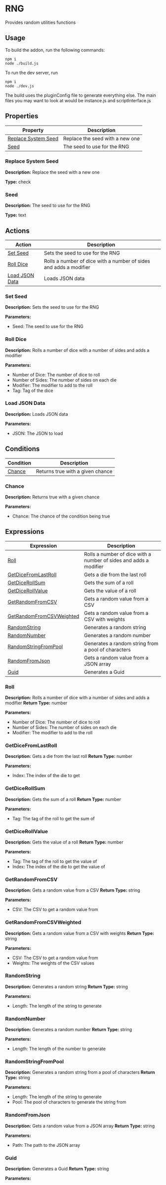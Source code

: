 # RNG
Provides random utilities functions

## Usage
To build the addon, run the following commands:

```
npm i
node ./build.js
```

To run the dev server, run

```
npm i
node ./dev.js
```

The build uses the pluginConfig file to generate everything else.
The main files you may want to look at would be instance.js and scriptInterface.js
## Properties
| Property | Description |
| --- | --- |
| [Replace System Seed](#replace-system-seed) | Replace the seed with a new one |
| [Seed](#seed) | The seed to use for the RNG |

### Replace System Seed
**Description:** Replace the seed with a new one

**Type:** check
### Seed
**Description:** The seed to use for the RNG

**Type:** text

## Actions
| Action | Description |
| --- | --- |
| [Set Seed](#set-seed) | Sets the seed to use for the RNG |
| [Roll Dice](#roll-dice) | Rolls a number of dice with a number of sides and adds a modifier |
| [Load JSON Data](#load-json-data) | Loads JSON data |

### Set Seed
**Description:** Sets the seed to use for the RNG

**Parameters:**
- Seed: The seed to use for the RNG
### Roll Dice
**Description:** Rolls a number of dice with a number of sides and adds a modifier

**Parameters:**
- Number of Dice: The number of dice to roll
- Number of Sides: The number of sides on each die
- Modifier: The modifier to add to the roll
- Tag: Tag of the dice
### Load JSON Data
**Description:** Loads JSON data

**Parameters:**
- JSON: The JSON to load

## Conditions
| Condition | Description |
| --- | --- |
| [Chance](#chance) | Returns true with a given chance |
### Chance
**Description:** Returns true with a given chance

**Parameters:**
- Chance: The chance of the condition being true

## Expressions
| Expression | Description |
| --- | --- |
| [Roll](#roll) | Rolls a number of dice with a number of sides and adds a modifier |
| [GetDiceFromLastRoll](#getdicefromlastroll) | Gets a die from the last roll |
| [GetDiceRollSum](#getdicerollsum) | Gets the sum of a roll |
| [GetDiceRollValue](#getdicerollvalue) | Gets the value of a roll |
| [GetRandomFromCSV](#getrandomfromcsv) | Gets a random value from a CSV |
| [GetRandomFromCSVWeighted](#getrandomfromcsvweighted) | Gets a random value from a CSV with weights |
| [RandomString](#randomstring) | Generates a random string |
| [RandomNumber](#randomnumber) | Generates a random number |
| [RandomStringFromPool](#randomstringfrompool) | Generates a random string from a pool of characters |
| [RandomFromJson](#randomfromjson) | Gets a random value from a JSON array |
| [Guid](#guid) | Generates a Guid |

### Roll
**Description:** Rolls a number of dice with a number of sides and adds a modifier
**Return Type:** number

**Parameters:**
- Number of Dice: The number of dice to roll
- Number of Sides: The number of sides on each die
- Modifier: The modifier to add to the roll
### GetDiceFromLastRoll
**Description:** Gets a die from the last roll
**Return Type:** number

**Parameters:**
- Index: The index of the die to get
### GetDiceRollSum
**Description:** Gets the sum of a roll
**Return Type:** number

**Parameters:**
- Tag: The tag of the roll to get the sum of
### GetDiceRollValue
**Description:** Gets the value of a roll
**Return Type:** number

**Parameters:**
- Tag: The tag of the roll to get the value of
- Index: The index of the die to get the value of
### GetRandomFromCSV
**Description:** Gets a random value from a CSV
**Return Type:** string

**Parameters:**
- CSV: The CSV to get a random value from
### GetRandomFromCSVWeighted
**Description:** Gets a random value from a CSV with weights
**Return Type:** string

**Parameters:**
- CSV: The CSV to get a random value from
- Weights: The weights of the CSV values
### RandomString
**Description:** Generates a random string
**Return Type:** string

**Parameters:**
- Length: The length of the string to generate
### RandomNumber
**Description:** Generates a random number
**Return Type:** string

**Parameters:**
- Length: The length of the number to generate
### RandomStringFromPool
**Description:** Generates a random string from a pool of characters
**Return Type:** string

**Parameters:**
- Length: The length of the string to generate
- Pool: The pool of characters to generate the string from
### RandomFromJson
**Description:** Gets a random value from a JSON array
**Return Type:** string

**Parameters:**
- Path: The path to the JSON array
### Guid
**Description:** Generates a Guid
**Return Type:** string

**Parameters:**